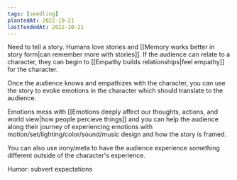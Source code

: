 ```yaml
---
tags: [seedling]
plantedAt: 2022-10-21
lastTendedAt: 2022-10-21
---
```


Need to tell a story. Humans love stories and [[Memory works better in story form|can remember more with stories]]. If the audience can relate to a character, they can begin to [[Empathy builds relationships|feel empathy]] for the character.

Once the audience knows and empathizes with the character, you can use the story to evoke emotions in the character which should translate to the audience.

Emotions mess with [[Emotions deeply affect our thoughts, actions, and world view|how people percieve things]] and you can help the audience along their journey of experiencing emotions with motion/set/lighting/color/sound/music design and how the story is framed.

You can also use irony/meta to have the audience experience something different outside of the character's experience.

Humor: subvert expectations
